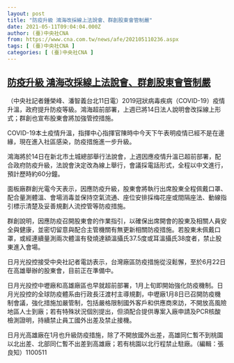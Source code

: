 ```yaml
---
layout: post
title: "防疫升級 鴻海改採線上法說會、群創股東會管制嚴"
date: 2021-05-11T09:04:04.000Z
author: (臺)中央社CNA
from: https://www.cna.com.tw/news/afe/202105110236.aspx
tags: [ (臺)中央社CNA ]
categories: [ (臺)中央社CNA ]
---
```

<!--1620723844000-->
[防疫升級 鴻海改採線上法說會、群創股東會管制嚴](https://www.cna.com.tw/news/afe/202105110236.aspx)
------

<div>
<div></div><div class="paragraph"><p>（中央社記者鍾榮峰、潘智義台北11日電）2019冠狀病毒疾病（COVID-19）疫情升溫，政府提升防疫等級。鴻海超前部署，上週已將14日法人說明會改採線上形式；群創也宣布股東會將加強管控措施。</p><p>COVID-19本土疫情升溫，指揮中心指揮官陳時中今天下午表明疫情已經不是在邊緣，現在進入社區感染，防疫措施進一步升級。</p><p>鴻海將於14日在新北市土城總部舉行法說會，上週因應疫情升溫已超前部署，配合政府防疫升級，法說會決定改為線上舉行，會議採電話形式，全程以中文進行，預計歷時約60分鐘。</p><p>面板廠群創光電今天表示，因應防疫升級，股東會將執行出席股東全程佩戴口罩、配合量測體溫、會場消毒並保持空氣流通、座位安排採梅花座或間隔座法、動線指引標示清楚及妥善規劃人流控管等防疫措施。</p><p>群創說明，因應防疫召開股東會的作業指引，以確保出席開會的股東及相關人員安全與健康，並密切留意與配合主管機關有無更新相關防疫措施。若股東未佩戴口罩，或經連續量測兩次體溫有發燒達額溫攝氏37.5度或耳溫攝氏38度者，禁止股東進入會場。</p><p>日月光投控接受中央社記者電訪表示，台灣廠區防疫措施從沒鬆懈，至於6月22日在高雄舉辦的股東會，目前正在準備中。</p><p>日月光投控中壢廠和高雄廠區也早就超前部署，1月上旬即開始強化防疫機制。日月光投控的全球防疫體系由行政長汪渡村主導規劃，中壢廠1月8日已召開防疫機制會議，強化措施加嚴管制，包括嚴格限制國外客戶和供應商來訪，不開放高風險地區人士到廠；若有特殊狀況個別提出，但須配合提供專案入廠申請及PCR核酸檢測證明，持續禁止員工國外出差及禁止接機。</p><p>日月光高雄廠在1月也升級防疫措施，除了不開放國外出差，高雄同仁暫不到桃園以北出差、北部同仁暫不出差到高雄廠；若有桃園以北行程禁止駐廠。（編輯：張良知）1100511</p></div>
</div>
